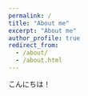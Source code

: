 ```yaml
---
permalink: /
title: "About me"
excerpt: "About me"
author_profile: true
redirect_from: 
  - /about/
  - /about.html
---
```


こんにちは！
